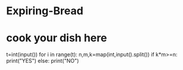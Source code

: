 # Expiring-Bread
# cook your dish here
t=int(input())
for i in range(t):
    n,m,k=map(int,input().split())
    if k*m>=n:
        print("YES")
    else:
        print("NO")
